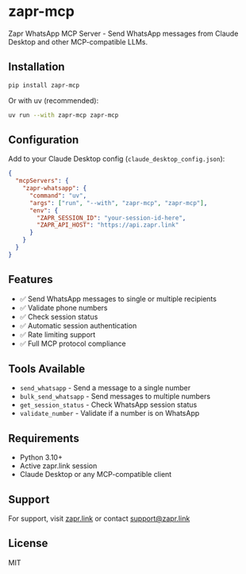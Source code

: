 # zapr-mcp

Zapr WhatsApp MCP Server - Send WhatsApp messages from Claude Desktop and other MCP-compatible LLMs.

## Installation

```bash
pip install zapr-mcp
```

Or with uv (recommended):
```bash
uv run --with zapr-mcp zapr-mcp
```

## Configuration

Add to your Claude Desktop config (`claude_desktop_config.json`):

```json
{
  "mcpServers": {
    "zapr-whatsapp": {
      "command": "uv",
      "args": ["run", "--with", "zapr-mcp", "zapr-mcp"],
      "env": {
        "ZAPR_SESSION_ID": "your-session-id-here",
        "ZAPR_API_HOST": "https://api.zapr.link"
      }
    }
  }
}
```

## Features

- ✅ Send WhatsApp messages to single or multiple recipients
- ✅ Validate phone numbers
- ✅ Check session status
- ✅ Automatic session authentication
- ✅ Rate limiting support
- ✅ Full MCP protocol compliance

## Tools Available

- `send_whatsapp` - Send a message to a single number
- `bulk_send_whatsapp` - Send messages to multiple numbers
- `get_session_status` - Check WhatsApp session status
- `validate_number` - Validate if a number is on WhatsApp

## Requirements

- Python 3.10+
- Active zapr.link session
- Claude Desktop or any MCP-compatible client

## Support

For support, visit [zapr.link](https://zapr.link) or contact support@zapr.link

## License

MIT